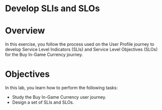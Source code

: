 # Develop SLIs and SLOs

# **Overview**

In this exercise, you follow the process used on the User Profile journey to develop Service Level Indicators (SLIs) and Service Level Objectives (SLOs) for the Buy In-Game Currency journey.

# Objectives

In this lab, you learn how to perform the following tasks:

- Study the Buy In-Game Currency user journey.
- Design a set of SLIs and SLOs.